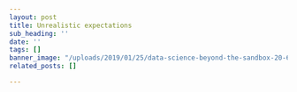 ```yaml
---
layout: post
title: Unrealistic expectations
sub_heading: ''
date: ''
tags: []
banner_image: "/uploads/2019/01/25/data-science-beyond-the-sandbox-20-638.jpg"
related_posts: []

---
```

